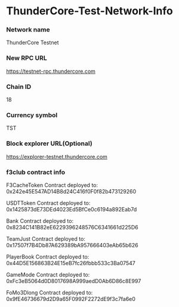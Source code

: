 # ThunderCore-Test-Network-Info

### Network name
ThunderCore Testnet
### New RPC URL
https://testnet-rpc.thundercore.com
### Chain ID
18
### Currency symbol
TST
### Block explorer URL(Optional)
https://explorer-testnet.thundercore.com


### f3club contract info

F3CacheToken Contract deployed to: 0x242e45E547AD14B8d24C416f0F0f82b473129260

USDTToken Contract deployed to: 0x1425873dE73DEd4023Ed5BfCe0c6194a892Eab7d

Bank Contract deployed to: 0x8234C141B82eE6229396248576C6341661d225D6

TeamJust Contract deployed to: 0x17507f7B4Db87A629389bA957666403eAb65b626

PlayerBook Contract deployed to: 0x44D5E156863B24E15eB7fc26fbbb533c3Ba07547

GameMode Contract deployed to: 0xFc3eB5064d0D8017698A999aedD0Ab6D86c8E997

FoMo3Dlong Contract deployed to: 0x9fE46736679d2D9a65F0992F2272dE9f3c7fa6e0
